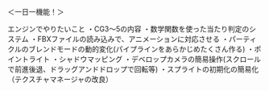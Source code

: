 ＜一日一機能！＞

エンジンでやりたいこと
・CG3～5の内容
・数学関数を使った当たり判定のシステム
・FBXファイルの読み込みで、アニメーションに対応させる
・パーティクルのブレンドモードの動的変化(パイプラインをあらかじめたくさん作る)
・ポイントライト
・シャドウマッピング
・デベロップカメラの簡易操作(スクロールで前進後退、ドラッグアンドドロップで回転等)
・スプライトの初期化の簡易化（テクスチャマネージャの改良）